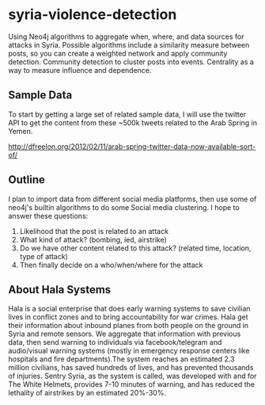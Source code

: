 # syria-violence-detection

Using Neo4j algorithms to aggregate when, where, and data sources for attacks in Syria. Possible algorithms include a similarity measure between posts, so you can create a weighted network and apply community detection. Community detection to cluster posts into events. Centrality as a way to measure influence and dependence.

## Sample Data
To start by getting a large set of related sample data, I will use the twitter API to get the content from these ~500k tweets related to the Arab Spring in Yemen. 

http://dfreelon.org/2012/02/11/arab-spring-twitter-data-now-available-sort-of/

## Outline

I plan to import data from different social media platforms, then use some of neo4j's builtin algorithms to do some Social media clustering. I hope to answer these questions:

1. Likelihood that the post is related to an attack
2. What kind of attack? (bombing, ied, airstrike)
3. Do we have other content related to this attack? (related time, location, type of attack)
4. Then finally decide on a who/when/where for the attack

## About Hala Systems

Hala is a social enterprise that does early warning systems to save civilian lives in conflict zones and to bring accountability for war crimes. Hala get their information about inbound planes from both people on the ground in Syria and remote sensors. We aggregate that information with previous data, then send warning to individuals via facebook/telegram and audio/visual warning systems (mostly in emergency response centers like hospitals and fire departments).The system reaches an estimated 2.3 million civilians, has saved hundreds of lives, and has prevented thousands of injuries. Sentry Syria, as the system is called, was developed with and for The White Helmets, provides 7-10 minutes of warning, and has reduced the lethality of airstrikes by an estimated 20%-30%.
